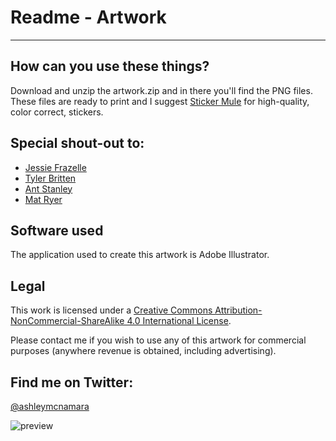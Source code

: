# Readme - Artwork
----------------------
 
## How can you use these things?

Download and unzip the artwork.zip and in there you'll find the PNG files. 
These files are ready to print and I suggest [Sticker Mule](https://www.stickermule.com/) for high-quality, color correct, stickers. 

## Special shout-out to:

* [Jessie Frazelle](https://twitter.com/jessfraz)
* [Tyler Britten](https://twitter.com/vmtyler)
* [Ant Stanley](https://twitter.com/IamStan)
* [Mat Ryer](https://twitter.com/matryer)


## Software used
The application used to create this artwork is Adobe Illustrator.


## Legal

This work is licensed under a [Creative Commons Attribution-NonCommercial-ShareAlike 4.0 International License](http://creativecommons.org/licenses/by-nc-sa/4.0/).

Please contact me if you wish to use any of this artwork for commercial purposes (anywhere revenue is obtained, including advertising).


## Find me on Twitter:

[@ashleymcnamara](https://twitter.com/ashleymcnamara?ref_src=twsrc%5Egoogle%7Ctwcamp%5Eserp%7Ctwgr%5Eauthor)



![preview](https://github.com/ashleymcnamara/artwork/blob/master/collage.jpg)
